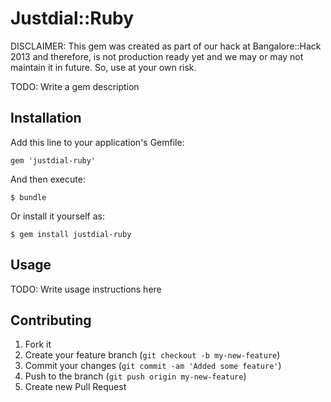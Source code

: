 # Justdial::Ruby

DISCLAIMER: This gem was created as part of our hack at Bangalore::Hack 2013 and therefore, is not production ready yet and we may or may not maintain it in future. So, use at your own risk.

TODO: Write a gem description

## Installation

Add this line to your application's Gemfile:

    gem 'justdial-ruby'

And then execute:

    $ bundle

Or install it yourself as:

    $ gem install justdial-ruby

## Usage

TODO: Write usage instructions here

## Contributing

1. Fork it
2. Create your feature branch (`git checkout -b my-new-feature`)
3. Commit your changes (`git commit -am 'Added some feature'`)
4. Push to the branch (`git push origin my-new-feature`)
5. Create new Pull Request
